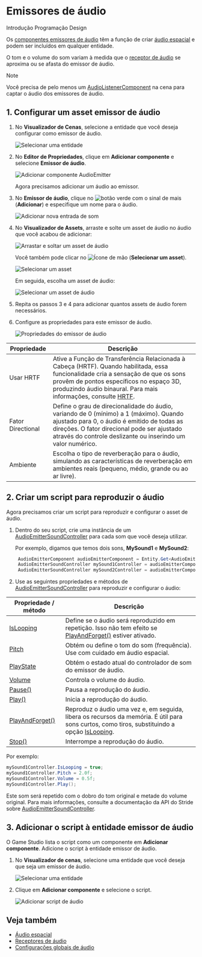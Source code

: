 # Emissores de áudio

<span class="badge text-bg-primary">Introdução</span>
<span class="badge text-bg-success">Programação</span>
<x id="1"/>Design<x id="2"/><span class="badge text-bg-success"></span>

Os [componentes emissores de áudio](xref:Stride.Audio.AudioEmitter) têm a função de criar [áudio espacial](spatialized-audio.md)  e podem ser incluídos em qualquer entidade.

O tom e o volume do som variam à medida que o [receptor de áudio](audio-listeners.md) se aproxima ou se afasta do emissor de áudio.

> [!Note]
> Você precisa de pelo menos um [AudioListenerComponent](xref:Stride.Audio.AudioListener) na cena para captar o áudio dos emissores de áudio.

## 1. Configurar um asset emissor de áudio

1. No **Visualizador de Cenas**, selecione a entidade que você deseja configurar como emissor de áudio.

   ![Selecionar uma entidade](media/audio-add-audiolistener-component-select-entity.png)

2. No **Editor de Propriedades**, clique em **Adicionar componente** e selecione **Emissor de áudio**.

   ![Adicionar componente AudioEmitter](media/audio-add-audioemitter-component-select-entity.png)

   Agora precisamos adicionar um áudio ao emissor.

3. No **Emissor de áudio**, clique no ![botão verde](~/manual/game-studio/media/green-plus-icon.png) com o sinal de mais (**Adicionar**) e especifique um nome para o áudio.

   ![Adicionar nova entrada de som](media/audio-play-audioemitter-component-add-new-entry.png)

4. No **Visualizador de Assets**, arraste e solte um asset de áudio no áudio que você acabou de adicionar:

   ![Arrastar e soltar um asset de áudio](media/audio-play-drag-and-drop-audio-asset.gif)

   Você também pode clicar no ![Ícone de mão](~/manual/game-studio/media/hand-icon.png) (**Selecionar um asset**).

   ![Selecionar um asset](media/audio-play-audioemitter-component-pick-an-asset.png)

   Em seguida, escolha um asset de áudio:

   ![Selecionar um asset de áudio](media/audio-play-audioemitter-component-add-select-audio-asset.png)

5. Repita os passos 3 e 4 para adicionar quantos assets de áudio forem necessários.

6. Configure as propriedades para este emissor de áudio.

   ![Propriedades do emissor de áudio](media/audio-emitter-properties.png)

| Propriedade | Descrição |
|--------------------|-------------
| Usar HRTF | Ative a Função de Transferência Relacionada à Cabeça (HRTF). Quando habilitada, essa funcionalidade cria a sensação de que os sons provêm de pontos específicos no espaço 3D, produzindo áudio binaural. Para mais informações, consulte [HRTF](hrtf.md). |
| Fator Directional | Define o grau de direcionalidade do áudio, variando de 0 (mínimo) a 1 (máximo). Quando ajustado para 0, o áudio é emitido de todas as direções. O fator direcional pode ser ajustado através do controle deslizante ou inserindo um valor numérico. |
| Ambiente | Escolha o tipo de reverberação para o áudio, simulando as características de reverberação em ambientes reais (pequeno, médio, grande ou ao ar livre). |

## 2. Criar um script para reproduzir o áudio

Agora precisamos criar um script para reproduzir e configurar o asset de áudio.

1. Dentro do seu script, crie uma instância de um [AudioEmitterSoundController](xref:Stride.Audio.AudioEmitterSoundController) para cada som que você deseja utilizar.

   Por exemplo, digamos que temos dois sons, **MySound1** e **MySound2**:

   ```cs
   	AudioEmitterComponent audioEmitterComponent = Entity.Get<AudioEmitterComponent>();
   	AudioEmitterSoundController mySound1Controller = audioEmitterComponent["MySound1"];
   	AudioEmitterSoundController mySound2Controller = audioEmitterComponent["MySound2"];
   ```

2. Use as seguintes propriedades e métodos de [AudioEmitterSoundController](xref:Stride.Audio.AudioEmitterSoundController) para reproduzir e configurar o áudio:

| Propriedade / método | Descrição |
|-------    |-------|
| [IsLooping](xref:Stride.Audio.AudioEmitterSoundController.IsLooping) | Define se o áudio será reproduzido em repetição.  Isso não tem efeito se [PlayAndForget()](xref:Stride.Audio.AudioEmitterSoundController.PlayAndForget) estiver ativado. |
| [Pitch](xref:Stride.Audio.AudioEmitterSoundController.Pitch) | Obtém ou define o tom do som (frequência). Use com cuidado em áudio espacial. |
| [PlayState](xref:Stride.Audio.AudioEmitterSoundController.PlayState) | Obtém o estado atual do controlador de som do emissor de áudio. |
| [Volume](xref:Stride.Audio.AudioEmitterSoundController.Volume) | Controla o volume do áudio. |
| [Pause()](xref:Stride.Audio.AudioEmitterSoundController.Pause) | Pausa a reprodução do áudio. |
| [Play()](xref:Stride.Audio.AudioEmitterSoundController.Play) | Inicia a reprodução do áudio. |
| [PlayAndForget()](xref:Stride.Audio.AudioEmitterSoundController.PlayAndForget) | Reproduz o áudio uma vez e, em seguida, libera os recursos da memória.  É útil para sons curtos, como tiros,  substituindo a opção [IsLooping](xref:Stride.Audio.AudioEmitterSoundController.IsLooping). |
| [Stop()](xref:Stride.Audio.AudioEmitterSoundController.Stop) | Interrompe a reprodução do áudio. |

Por exemplo:

```cs
mySound1Controller.IsLooping = true;
mySound1Controller.Pitch = 2.0f;
mySound1Controller.Volume = 0.5f;
mySound1Controller.Play();
```

Este som será repetido com o dobro do tom original e metade do volume original. Para mais informações, consulte a documentação da API do Stride sobre [AudioEmitterSoundController](xref:Stride.Audio.AudioEmitterSoundController).

## 3. Adicionar o script à entidade emissor de áudio

O Game Studio lista o script como um componente em **Adicionar componente**. Adicione o script à entidade emissor de áudio.

1. No **Visualizador de cenas**, selecione uma entidade que você deseja que seja um emissor de áudio.

   ![Selecionar uma entidade](media/audio-add-audiolistener-component-select-entity.png)

2. Clique em **Adicionar componente** e selecione o script.

   ![Adicionar script de áudio](media/add-sound-script.png)

## Veja também
* [Áudio espacial](spatialized-audio.md)
* [Receptores de áudio](audio-listeners.md)
* [Configurações globais de áudio](global-audio-settings.md)